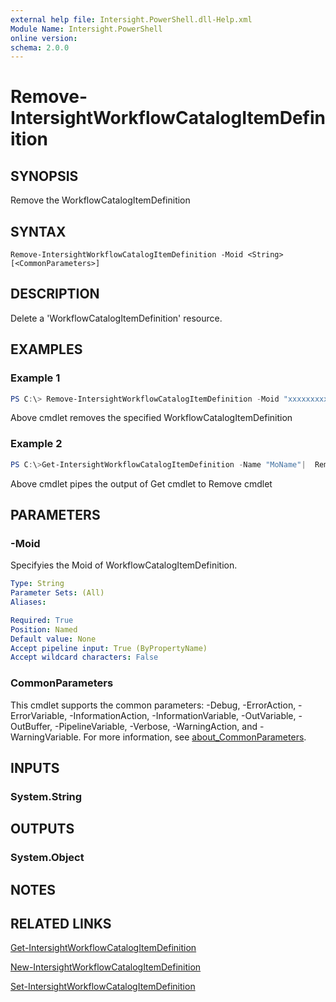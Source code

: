```yaml
---
external help file: Intersight.PowerShell.dll-Help.xml
Module Name: Intersight.PowerShell
online version:
schema: 2.0.0
---
```


# Remove-IntersightWorkflowCatalogItemDefinition

## SYNOPSIS
Remove the WorkflowCatalogItemDefinition

## SYNTAX

```
Remove-IntersightWorkflowCatalogItemDefinition -Moid <String> [<CommonParameters>]
```

## DESCRIPTION
Delete a &apos;WorkflowCatalogItemDefinition&apos; resource.

## EXAMPLES

### Example 1
```powershell
PS C:\> Remove-IntersightWorkflowCatalogItemDefinition -Moid "xxxxxxxxxxxxxxxxxxxxxxxxxxx"
```
Above cmdlet removes the specified WorkflowCatalogItemDefinition 

### Example 2
```powershell
PS C:\>Get-IntersightWorkflowCatalogItemDefinition -Name "MoName"|  Remove-IntersightWorkflowCatalogItemDefinition
```
Above cmdlet pipes the output of Get cmdlet to Remove cmdlet

## PARAMETERS

### -Moid
Specifyies the Moid of WorkflowCatalogItemDefinition.

```yaml
Type: String
Parameter Sets: (All)
Aliases:

Required: True
Position: Named
Default value: None
Accept pipeline input: True (ByPropertyName)
Accept wildcard characters: False
```

### CommonParameters
This cmdlet supports the common parameters: -Debug, -ErrorAction, -ErrorVariable, -InformationAction, -InformationVariable, -OutVariable, -OutBuffer, -PipelineVariable, -Verbose, -WarningAction, and -WarningVariable. For more information, see [about_CommonParameters](http://go.microsoft.com/fwlink/?LinkID=113216).

## INPUTS

### System.String

## OUTPUTS

### System.Object
## NOTES

## RELATED LINKS

[Get-IntersightWorkflowCatalogItemDefinition](./Get-IntersightWorkflowCatalogItemDefinition.md)

[New-IntersightWorkflowCatalogItemDefinition](./New-IntersightWorkflowCatalogItemDefinition.md)

[Set-IntersightWorkflowCatalogItemDefinition](./Set-IntersightWorkflowCatalogItemDefinition.md)

